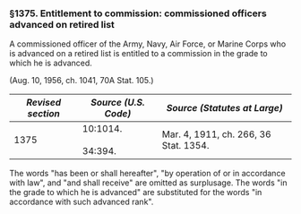 ### §1375. Entitlement to commission: commissioned officers advanced on retired list ###

A commissioned officer of the Army, Navy, Air Force, or Marine Corps who is advanced on a retired list is entitled to a commission in the grade to which he is advanced.

(Aug. 10, 1956, ch. 1041, 70A Stat. 105.)

|*Revised section*|  *Source (U.S. Code)*   |    *Source (Statutes at Large)*     |
|-----------------|-------------------------|-------------------------------------|
|      1375       |10:1014.<br/><br/>34:394.|Mar. 4, 1911, ch. 266, 36 Stat. 1354.|

The words "has been or shall hereafter", "by operation of or in accordance with law", and "and shall receive" are omitted as surplusage. The words "in the grade to which he is advanced" are substituted for the words "in accordance with such advanced rank".